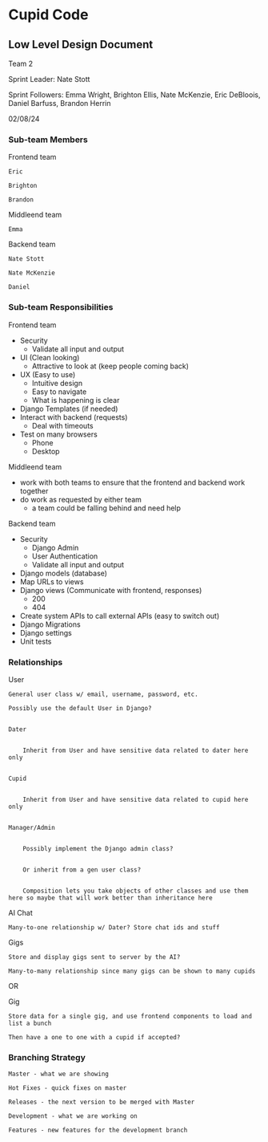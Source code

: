 # **Cupid Code**

## **Low Level Design Document**

Team 2

Sprint Leader: Nate Stott

Sprint Followers: Emma Wright, Brighton Ellis, Nate McKenzie, Eric DeBloois, Daniel Barfuss, Brandon Herrin

02/08/24

### Sub-team Members
Frontend team

	Eric

    Brighton

	Brandon

Middleend team
    
    Emma

Backend team

	Nate Stott

	Nate McKenzie

	Daniel

### Sub-team Responsibilities

Frontend team

* Security 
    * Validate all input and output
* UI (Clean looking)
    * Attractive to look at (keep people coming back)
* UX (Easy to use)
    * Intuitive design
    * Easy to navigate
    * What is happening is clear
* Django Templates (if needed)
* Interact with backend (requests)
    * Deal with timeouts
* Test on many browsers
    * Phone
    * Desktop

Middleend team

* work with both teams to ensure that the frontend and backend work together
* do work as requested by either team
  * a team could be falling behind and need help

Backend team

* Security
    * Django Admin
    * User Authentication
    * Validate all input and output
* Django models (database)
* Map URLs to views
* Django views (Communicate with frontend, responses)
    * 200
    * 404
* Create system APIs to call external APIs (easy to switch out)
* Django Migrations
* Django settings
* Unit tests

### Relationships

User

	General user class w/ email, username, password, etc.

	Possibly use the default User in Django?


    Dater


    	Inherit from User and have sensitive data related to dater here only


    Cupid


    	Inherit from User and have sensitive data related to cupid here only


    Manager/Admin 


    	Possibly implement the Django admin class?


    	Or inherit from a gen user class?


    	Composition lets you take objects of other classes and use them here so maybe that will work better than inheritance here

AI Chat

	Many-to-one relationship w/ Dater? Store chat ids and stuff

Gigs

	Store and display gigs sent to server by the AI?

	Many-to-many relationship since many gigs can be shown to many cupids

OR 

Gig

	Store data for a single gig, and use frontend components to load and list a bunch 

    Then have a one to one with a cupid if accepted?

### Branching Strategy

    Master - what we are showing

	Hot Fixes - quick fixes on master

	Releases - the next version to be merged with Master

	Development - what we are working on

	Features - new features for the development branch
